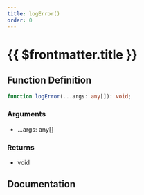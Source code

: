 ```yaml
---
title: logError()
order: 0
---
```


# {{ $frontmatter.title }}

<!--@include: ./logError_partial_header.md-->

## Function Definition

```ts
function logError(...args: any[]): void;
```

### Arguments

* ...args: any[]

### Returns

* void

## Documentation

<!--@include: ./logError_partial_footer.md-->
